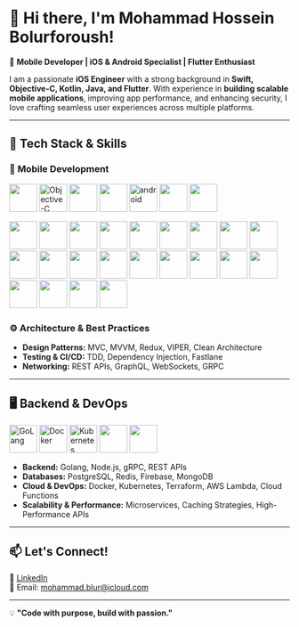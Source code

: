 # 👋 Hi there, I'm Mohammad Hossein Bolurforoush!  

🚀 **Mobile Developer | iOS & Android Specialist | Flutter Enthusiast**  

I am a passionate **iOS Engineer** with a strong background in **Swift, Objective-C, Kotlin, Java, and Flutter**. With experience in **building scalable mobile applications**, improving app performance, and enhancing security, I love crafting seamless user experiences across multiple platforms.  

---

## 🔧 **Tech Stack & Skills**  

### 📱 **Mobile Development**  
<p align="left">
  <img src="https://developer.apple.com/assets/elements/icons/swift/swift-64x64.png" height="50">
  <img src="https://github.com/blur1379/readmeResorce/blob/main/Objective-C.svg" alt="Objective-C" width="50" height="50"/>
  <img src="https://upload.wikimedia.org/wikipedia/commons/7/74/Kotlin_Icon.png" height="50">
  <img src="https://upload.wikimedia.org/wikipedia/en/3/30/Java_programming_language_logo.svg" height="50">
  <img src="https://github.com/blur1379/readmeResorce/blob/main/Android.svg" alt="android" width="50" height="50"/>
  <img src="https://upload.wikimedia.org/wikipedia/commons/7/7e/Dart-logo.png" height="50">
  <img src="https://cdn.worldvectorlogo.com/logos/flutter-logo.svg" height="50">
</p>

 
<p align="left">
  <img src="https://developer.apple.com/assets/elements/icons/swiftui/swiftui-64x64.png" height="50">
  <img src="https://github.com/blur1379/readmeResorce/blob/main/swiftdata-96x96_2x.png" height="50">
  <img src="https://github.com/blur1379/readmeResorce/blob/main/swift-testing-96x96_2x.png" height="50">
  <img src="https://github.com/blur1379/readmeResorce/blob/main/apple-intelligence-96x96_2x.png" height="50">
  <img src="https://github.com/blur1379/readmeResorce/blob/main/app-intents-96x96_2x.png" height="50">
  <img src="https://github.com/blur1379/readmeResorce/blob/main/testflight-96x96_2x.png" height="50">
  <img src="https://github.com/blur1379/readmeResorce/blob/main/create-ml-96x96_2x.png" height="50">
  <img src="https://developer.apple.com/assets/elements/icons/uikit/uikit-64x64.png" height="50">
  <img src="https://developer.apple.com/assets/elements/icons/cloudkit/cloudkit-64x64.png" height="50">
  <img src="https://developer.apple.com/assets/elements/icons/storekit/storekit-64x64.png" height="50">
  <img src="https://developer.apple.com/assets/elements/icons/arkit/arkit-64x64.png" height="50">
  <img src="https://developer.apple.com/assets/elements/icons/avfoundation/avfoundation-64x64.png" height="50">
  <img src="https://github.com/blur1379/readmeResorce/blob/main/core-ml-128x128_2x.png" height="50">
  <img src="https://github.com/blur1379/readmeResorce/blob/main/create-ml-framework-96x96_2x.png" height="50">
  <img src="https://github.com/blur1379/readmeResorce/blob/main/healthkit-128x128.png" height="50">
  <img src="https://github.com/blur1379/readmeResorce/blob/main/homekit-128x128.png" height="50">
  <img src="https://github.com/blur1379/readmeResorce/blob/main/mapkit-64x64_2x.png" height="50">
  <img src="https://github.com/blur1379/readmeResorce/blob/main/musickit-128x128_2x.png" height="50">
  <img src="https://github.com/blur1379/readmeResorce/blob/main/sirikit-128x128_2x.png" height="50">
  <img src="https://github.com/blur1379/readmeResorce/blob/main/tipkit-96x96_2x.png" height="50">
  <img src="https://github.com/blur1379/readmeResorce/blob/main/weatherkit-96x96_2x.png" height="50">
  <img src="https://github.com/blur1379/readmeResorce/blob/main/widgetkit-96x96_2x.png" height="50">
</p>

### ⚙ **Architecture & Best Practices**  
- **Design Patterns:** MVC, MVVM, Redux, VIPER, Clean Architecture  
- **Testing & CI/CD:** TDD, Dependency Injection, Fastlane  
- **Networking:** REST APIs, GraphQL, WebSockets, GRPC  

---

## 🖥 **Backend & DevOps**  
<p align="left">
  <img src="https://upload.wikimedia.org/wikipedia/commons/0/05/Go_Logo_Blue.svg" alt="GoLang" width="50" height="50"/>
  <img src="https://upload.wikimedia.org/wikipedia/commons/4/4e/Docker_%28container_engine%29_logo.svg" alt="Docker" width="50" height="50"/>
  <img src="https://upload.wikimedia.org/wikipedia/commons/3/39/Kubernetes_logo_without_workmark.svg" alt="Kubernetes" width="50" height="50"/>
  <img src="https://cdn.worldvectorlogo.com/logos/postgresql.svg" height="50">
  <img src="https://cdn.worldvectorlogo.com/logos/redis.svg" height="50">
</p>

- **Backend:** Golang, Node.js, gRPC, REST APIs  
- **Databases:** PostgreSQL, Redis, Firebase, MongoDB  
- **Cloud & DevOps:** Docker, Kubernetes, Terraform, AWS Lambda, Cloud Functions  
- **Scalability & Performance:** Microservices, Caching Strategies, High-Performance APIs  

---

## 📫 **Let's Connect!**  
🔗 [LinkedIn](https://ir.linkedin.com/in/mohammadblur)  
📩 Email: mohammad.blur@icloud.com  

---

💡 **"Code with purpose, build with passion."**  
